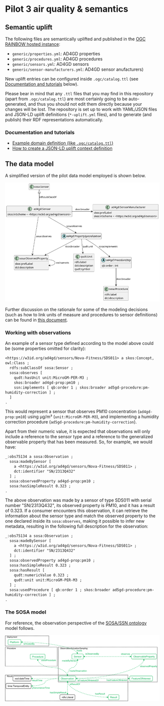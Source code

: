 # Pilot 3 air quality & semantics

## Semantic uplift

The following files are semantically uplifted and published in the
[OGC RAINBOW hosted instance](https://defs-dev.opengis.net/vocprez-hosted):

* `generic/properties.yml`: AD4GD properties
* `generic/procedures.yml`: AD4GD procedures
* `generic/sensors.yml`: AD4GD sensors
* `generic/sensor-manufacturers.yml`: AD4GD sensor anufacturers)

New uplift entries can be configured inside `.ogc/catalog.ttl`
(see [Documentation and tutorials](#documentation-and-tutorials) below).

Please bear in mind that any `.ttl` files that you may find in this repository (apart from `.ogc/catalog.ttl`)
are most certainly going to be auto-generated, and thus you should not edit them directly because your changes
will be lost. The repository is set up to work with YAML/JSON files and JSON-LD uplift definitions (`*-uplift.yml`
files), and to generate (and publish) their RDF representations automatically.

### Documentation and tutorials

* [Example domain definition (like `.ogc/catalog.ttl`)](https://opengeospatial.github.io/ogc-na-tools/examples/#sample-domain-configuration)
* [How to create a JSON-LD uplift context definition](https://opengeospatial.github.io/ogc-na-tools/tutorials/#how-to-create-a-json-ld-uplift-context-definition)

## The data model

A simplified version of the pilot data model employed is shown below.

![AD4GD model](assets/ad4gd-model.png)

Further discussion on the rationale for some of the modeling decisions (such as how to link units of
measure and procedures to sensor definitions) can be found in
[this document](https://docs.google.com/document/d/1fzEKymhmAB4dVEEgJE3XXf4DTzPS60oj3wYzJQrZcrE/edit?usp=sharing).

### Working with observations

An example of a sensor type defined according to the model above could be (some properties omitted for clarity):

```turtle
<https://w3id.org/ad4gd/sensors/Nova-Fitness/SDS011> a skos:Concept, owl:Class ;
  rdfs:subClassOf sosa:Sensor ;
  sosa:observes [
    qudt:hasUnit unit:MicroGM-PER-M3 ;
    skos:broader ad4gd-prop:pm10 ;
    ssn:implements [ qb:order 1 ; skos:broader ad5gd-procedure:pm-humidity-correction ] ;
  ]
.
```

This would represent a sensor that observes PM10 concentration (`ad4gd-prop:pm10`) using μg/m³ (`unit:MicroGM-PER-M3`),
and implementing a humidity correction procedure (`ad5gd-procedure:pm-humidity-correction`).

Apart from their numeric value, it is expected that observations will only include a reference to the
sensor type and a reference to the generalized observable property that has been measured. So, for example, we would
have:

```turtle
_:obs75134 a sosa:Observation ;
  sosa:madeBySensor [
    a <https://w3id.org/ad4gd/sensors/Nova-Fitness/SDS011> ;
    dct:identifier "SN/2313Q432"
  ] ;
  sosa:observedProperty ad4gd-prop:pm10 ;
  sosa:hasSimpleResult 0.323 ;
.
```

The above observation was made by a sensor of type SDS011 with serial number "SN/2313Q432", its observed property is
PM10, and it has a result of 0.323. If a consumer encounters this observation, it can retrieve the information about the
sensor type and match the observed property to the one declared inside its `sosa:observes`, making it possible to infer
new metadata, resulting in the following full description for the observation:

```turtle
_:obs75134 a sosa:Observation ;
  sosa:madeBySensor [
    a <https://w3id.org/ad4gd/sensors/Nova-Fitness/SDS011> ;
    dct:identifier "SN/2313Q432"
  ] ;
  sosa:observedProperty ad4gd-prop:pm10 ;
  sosa:hasSimpleResult 0.323 ;
  sosa:hasResult [
    qudt:numericValue 0.323 ;
    qudt:unit unit:MicroGM-PER-M3 ;
  ] ;
  sosa:usedProcedure [ qb:order 1 ; skos:broader ad5gd-procedure:pm-humidity-correction ] ;
.
```

### The SOSA model

For reference, the observation perspective of the [SOSA/SSN ontology](https://www.w3.org/TR/vocab-ssn/) model follows.

![SOSA-SSN Model](assets/sosa_model.png)
